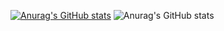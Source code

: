 [![Anurag's GitHub stats](https://github-readme-stats.vercel.app/api?username=Brendozismo)](https://github.com/Brendozismo/github-readme-stats)
![Anurag's GitHub stats](https://github-readme-stats.vercel.app/api?username=Brendozismo&show_icons=true&theme=dark)
